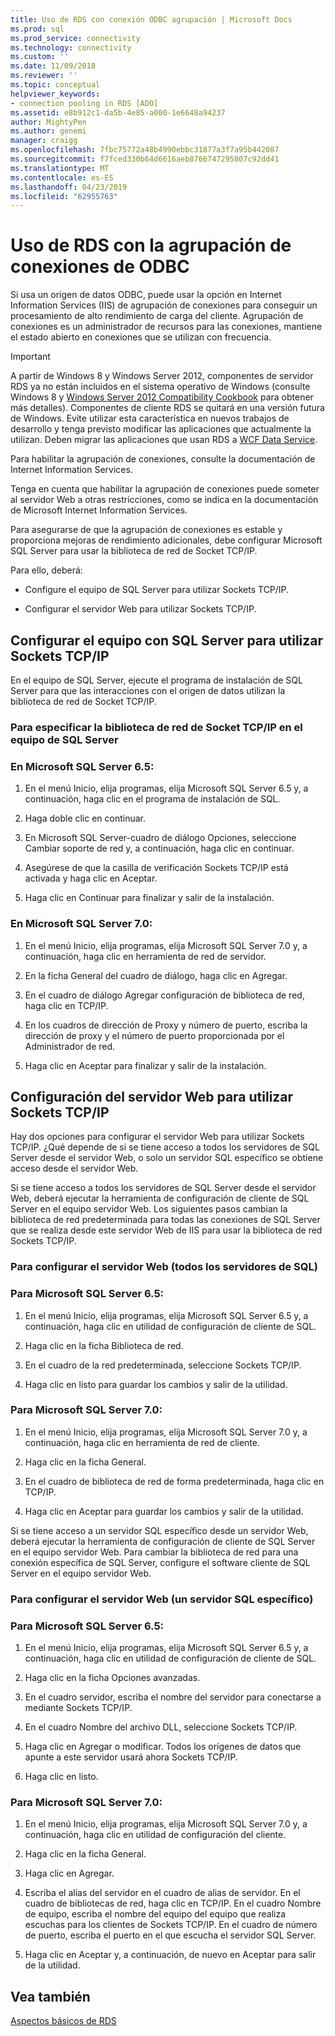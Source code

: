 ```yaml
---
title: Uso de RDS con conexión ODBC agrupación | Microsoft Docs
ms.prod: sql
ms.prod_service: connectivity
ms.technology: connectivity
ms.custom: ''
ms.date: 11/09/2018
ms.reviewer: ''
ms.topic: conceptual
helpviewer_keywords:
- connection pooling in RDS [ADO]
ms.assetid: e8b912c1-da5b-4e85-a000-1e6648a94237
author: MightyPen
ms.author: genemi
manager: craigg
ms.openlocfilehash: 7fbc75772a48b4990ebbc31877a3f7a95b442087
ms.sourcegitcommit: f7fced330b64d6616aeb8766747295807c92dd41
ms.translationtype: MT
ms.contentlocale: es-ES
ms.lasthandoff: 04/23/2019
ms.locfileid: "62955763"
---
```

# <a name="using-rds-with-odbc-connection-pooling"></a>Uso de RDS con la agrupación de conexiones de ODBC
Si usa un origen de datos ODBC, puede usar la opción en Internet Information Services (IIS) de agrupación de conexiones para conseguir un procesamiento de alto rendimiento de carga del cliente. Agrupación de conexiones es un administrador de recursos para las conexiones, mantiene el estado abierto en conexiones que se utilizan con frecuencia.  
  
> [!IMPORTANT]
>  A partir de Windows 8 y Windows Server 2012, componentes de servidor RDS ya no están incluidos en el sistema operativo de Windows (consulte Windows 8 y [Windows Server 2012 Compatibility Cookbook](https://www.microsoft.com/download/details.aspx?id=27416) para obtener más detalles). Componentes de cliente RDS se quitará en una versión futura de Windows. Evite utilizar esta característica en nuevos trabajos de desarrollo y tenga previsto modificar las aplicaciones que actualmente la utilizan. Deben migrar las aplicaciones que usan RDS a [WCF Data Service](https://go.microsoft.com/fwlink/?LinkId=199565).  
  
 Para habilitar la agrupación de conexiones, consulte la documentación de Internet Information Services.  
  
 Tenga en cuenta que habilitar la agrupación de conexiones puede someter al servidor Web a otras restricciones, como se indica en la documentación de Microsoft Internet Information Services.  
  
 Para asegurarse de que la agrupación de conexiones es estable y proporciona mejoras de rendimiento adicionales, debe configurar Microsoft SQL Server para usar la biblioteca de red de Socket TCP/IP.  
  
 Para ello, deberá:  
  
-   Configure el equipo de SQL Server para utilizar Sockets TCP/IP.  
  
-   Configurar el servidor Web para utilizar Sockets TCP/IP.  
  
## <a name="configuring-the-sql-server-computer-to-use-tcpip-sockets"></a>Configurar el equipo con SQL Server para utilizar Sockets TCP/IP  
 En el equipo de SQL Server, ejecute el programa de instalación de SQL Server para que las interacciones con el origen de datos utilizan la biblioteca de red de Socket TCP/IP.  
  
### <a name="to-specify-the-tcpip-socket-network-library-on-the-sql-server-computer"></a>Para especificar la biblioteca de red de Socket TCP/IP en el equipo de SQL Server  
  
### <a name="in-microsoft-sql-server-65"></a>En Microsoft SQL Server 6.5:  
  
1.  En el menú Inicio, elija programas, elija Microsoft SQL Server 6.5 y, a continuación, haga clic en el programa de instalación de SQL.  
  
2.  Haga doble clic en continuar.  
  
3.  En Microsoft SQL Server-cuadro de diálogo Opciones, seleccione Cambiar soporte de red y, a continuación, haga clic en continuar.  
  
4.  Asegúrese de que la casilla de verificación Sockets TCP/IP está activada y haga clic en Aceptar.  
  
5.  Haga clic en Continuar para finalizar y salir de la instalación.  
  
### <a name="in-microsoft-sql-server-70"></a>En Microsoft SQL Server 7.0:  
  
1.  En el menú Inicio, elija programas, elija Microsoft SQL Server 7.0 y, a continuación, haga clic en herramienta de red de servidor.  
  
2.  En la ficha General del cuadro de diálogo, haga clic en Agregar.  
  
3.  En el cuadro de diálogo Agregar configuración de biblioteca de red, haga clic en TCP/IP.  
  
4.  En los cuadros de dirección de Proxy y número de puerto, escriba la dirección de proxy y el número de puerto proporcionada por el Administrador de red.  
  
5.  Haga clic en Aceptar para finalizar y salir de la instalación.  
  
## <a name="configuring-the-web-server-to-use-tcpip-sockets"></a>Configuración del servidor Web para utilizar Sockets TCP/IP  
 Hay dos opciones para configurar el servidor Web para utilizar Sockets TCP/IP. ¿Qué depende de si se tiene acceso a todos los servidores de SQL Server desde el servidor Web, o solo un servidor SQL específico se obtiene acceso desde el servidor Web.  
  
 Si se tiene acceso a todos los servidores de SQL Server desde el servidor Web, deberá ejecutar la herramienta de configuración de cliente de SQL Server en el equipo servidor Web. Los siguientes pasos cambian la biblioteca de red predeterminada para todas las conexiones de SQL Server que se realiza desde este servidor Web de IIS para usar la biblioteca de red Sockets TCP/IP.  
  
### <a name="to-configure-the-web-server-all-sql-servers"></a>Para configurar el servidor Web (todos los servidores de SQL)  
  
### <a name="for-microsoft-sql-server-65"></a>Para Microsoft SQL Server 6.5:  
  
1.  En el menú Inicio, elija programas, elija Microsoft SQL Server 6.5 y, a continuación, haga clic en utilidad de configuración de cliente de SQL.  
  
2.  Haga clic en la ficha Biblioteca de red.  
  
3.  En el cuadro de la red predeterminada, seleccione Sockets TCP/IP.  
  
4.  Haga clic en listo para guardar los cambios y salir de la utilidad.  
  
### <a name="for-microsoft-sql-server-70"></a>Para Microsoft SQL Server 7.0:  
  
1.  En el menú Inicio, elija programas, elija Microsoft SQL Server 7.0 y, a continuación, haga clic en herramienta de red de cliente.  
  
2.  Haga clic en la ficha General.  
  
3.  En el cuadro de biblioteca de red de forma predeterminada, haga clic en TCP/IP.  
  
4.  Haga clic en Aceptar para guardar los cambios y salir de la utilidad.  
  
 Si se tiene acceso a un servidor SQL específico desde un servidor Web, deberá ejecutar la herramienta de configuración de cliente de SQL Server en el equipo servidor Web. Para cambiar la biblioteca de red para una conexión específica de SQL Server, configure el software cliente de SQL Server en el equipo servidor Web.  
  
### <a name="to-configure-the-web-server-a-specific-sql-server"></a>Para configurar el servidor Web (un servidor SQL específico)  
  
### <a name="for-microsoft-sql-server-65"></a>Para Microsoft SQL Server 6.5:  
  
1.  En el menú Inicio, elija programas, elija Microsoft SQL Server 6.5 y, a continuación, haga clic en utilidad de configuración de cliente de SQL.  
  
2.  Haga clic en la ficha Opciones avanzadas.  
  
3.  En el cuadro servidor, escriba el nombre del servidor para conectarse a mediante Sockets TCP/IP.  
  
4.  En el cuadro Nombre del archivo DLL, seleccione Sockets TCP/IP.  
  
5.  Haga clic en Agregar o modificar. Todos los orígenes de datos que apunte a este servidor usará ahora Sockets TCP/IP.  
  
6.  Haga clic en listo.  
  
### <a name="for-microsoft-sql-server-70"></a>Para Microsoft SQL Server 7.0:  
  
1.  En el menú Inicio, elija programas, elija Microsoft SQL Server 7.0 y, a continuación, haga clic en utilidad de configuración del cliente.  
  
2.  Haga clic en la ficha General.  
  
3.  Haga clic en Agregar.  
  
4.  Escriba el alias del servidor en el cuadro de alias de servidor. En el cuadro de bibliotecas de red, haga clic en TCP/IP. En el cuadro Nombre de equipo, escriba el nombre del equipo del equipo que realiza escuchas para los clientes de Sockets TCP/IP. En el cuadro de número de puerto, escriba el puerto en el que escucha el servidor SQL Server.  
  
5.  Haga clic en Aceptar y, a continuación, de nuevo en Aceptar para salir de la utilidad.  
  
## <a name="see-also"></a>Vea también  
 [Aspectos básicos de RDS](../../../ado/guide/remote-data-service/rds-fundamentals.md)






















